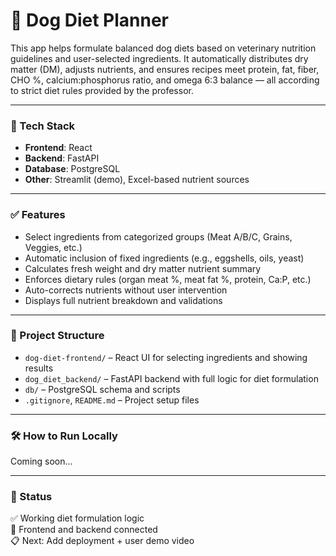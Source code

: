 # 🐶 Dog Diet Planner

This app helps formulate balanced dog diets based on veterinary nutrition guidelines and user-selected ingredients. It automatically distributes dry matter (DM), adjusts nutrients, and ensures recipes meet protein, fat, fiber, CHO %, calcium:phosphorus ratio, and omega 6:3 balance — all according to strict diet rules provided by the professor.

---

### 🚀 Tech Stack
- **Frontend**: React
- **Backend**: FastAPI
- **Database**: PostgreSQL
- **Other**: Streamlit (demo), Excel-based nutrient sources

---

### ✅ Features
- Select ingredients from categorized groups (Meat A/B/C, Grains, Veggies, etc.)
- Automatic inclusion of fixed ingredients (e.g., eggshells, oils, yeast)
- Calculates fresh weight and dry matter nutrient summary
- Enforces dietary rules (organ meat %, meat fat %, protein, Ca:P, etc.)
- Auto-corrects nutrients without user intervention
- Displays full nutrient breakdown and validations

---

### 📁 Project Structure
- `dog-diet-frontend/` – React UI for selecting ingredients and showing results
- `dog_diet_backend/` – FastAPI backend with full logic for diet formulation
- `db/` – PostgreSQL schema and scripts
- `.gitignore`, `README.md` – Project setup files

---

### 🛠 How to Run Locally
Coming soon...

---

### 📌 Status
✅ Working diet formulation logic  
🔄 Frontend and backend connected  
📋 Next: Add deployment + user demo video
